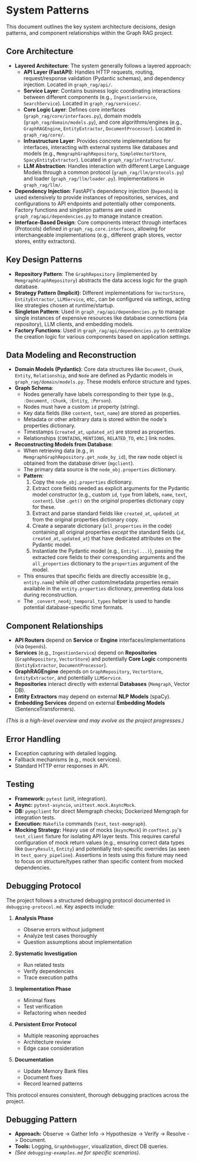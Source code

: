 # System Patterns

This document outlines the key system architecture decisions, design patterns, and component relationships within the Graph RAG project.

## Core Architecture

*   **Layered Architecture**: The system generally follows a layered approach:
    *   **API Layer (FastAPI)**: Handles HTTP requests, routing, request/response validation (Pydantic schemas), and dependency injection. Located in `graph_rag/api/`.
    *   **Service Layer**: Contains business logic coordinating interactions between different components (e.g., `IngestionService`, `SearchService`). Located in `graph_rag/services/`.
    *   **Core Logic Layer**: Defines core interfaces (`graph_rag/core/interfaces.py`), domain models (`graph_rag/domain/models.py`), and core algorithms/engines (e.g., `GraphRAGEngine`, `EntityExtractor`, `DocumentProcessor`). Located in `graph_rag/core/`.
    *   **Infrastructure Layer**: Provides concrete implementations for interfaces, interacting with external systems like databases and models (e.g., `MemgraphGraphRepository`, `SimpleVectorStore`, `SpacyEntityExtractor`). Located in `graph_rag/infrastructure/`.
    *   **LLM Abstraction**: Handles interaction with different Large Language Models through a common protocol (`graph_rag/llm/protocols.py`) and loader (`graph_rag/llm/loader.py`). Implementations in `graph_rag/llm/`.
*   **Dependency Injection**: FastAPI's dependency injection (`Depends`) is used extensively to provide instances of repositories, services, and configurations to API endpoints and potentially other components. Factory functions and singleton patterns are used in `graph_rag/api/dependencies.py` to manage instance creation.
*   **Interface-Based Design**: Core components interact through interfaces (Protocols) defined in `graph_rag.core.interfaces`, allowing for interchangeable implementations (e.g., different graph stores, vector stores, entity extractors).

## Key Design Patterns

*   **Repository Pattern**: The `GraphRepository` (implemented by `MemgraphGraphRepository`) abstracts the data access logic for the graph database.
*   **Strategy Pattern (Implicit)**: Different implementations for `VectorStore`, `EntityExtractor`, `LLMService`, etc., can be configured via settings, acting like strategies chosen at runtime/startup.
*   **Singleton Pattern**: Used in `graph_rag/api/dependencies.py` to manage single instances of expensive resources like database connections (via repository), LLM clients, and embedding models.
*   **Factory Functions**: Used in `graph_rag/api/dependencies.py` to centralize the creation logic for various components based on application settings.

## Data Modeling and Reconstruction

*   **Domain Models (Pydantic)**: Core data structures like `Document`, `Chunk`, `Entity`, `Relationship`, and `Node` are defined as Pydantic models in `graph_rag/domain/models.py`. These models enforce structure and types.
*   **Graph Schema**:
    *   Nodes generally have labels corresponding to their type (e.g., `:Document`, `:Chunk`, `:Entity`, `:Person`).
    *   Nodes must have a custom `id` property (string).
    *   Key data fields (like `content`, `text`, `name`) are stored as properties.
    *   Metadata or other arbitrary data is stored within the node's properties dictionary.
    *   Timestamps (`created_at`, `updated_at`) are stored as properties.
    *   Relationships (`CONTAINS`, `MENTIONS`, `RELATED_TO`, etc.) link nodes.
*   **Reconstructing Models from Database**:
    *   When retrieving data (e.g., in `MemgraphGraphRepository.get_node_by_id`), the raw node object is obtained from the database driver (`mgclient`).
    *   The primary data source is the `node_obj.properties` dictionary.
    *   **Pattern**:
        1.  Copy the `node_obj.properties` dictionary.
        2.  Extract core fields needed as explicit arguments for the Pydantic model constructor (e.g., custom `id`, `type` from labels, `name`, `text`, `content`). Use `.get()` on the *original* properties dictionary copy for these.
        3.  Extract and parse standard fields like `created_at`, `updated_at` from the original properties dictionary copy.
        4.  Create a separate dictionary (`all_properties` in the code) containing all original properties *except* the standard fields (`id`, `created_at`, `updated_at`) that have dedicated attributes on the Pydantic model.
        5.  Instantiate the Pydantic model (e.g., `Entity(...)`), passing the extracted core fields to their corresponding arguments and the `all_properties` dictionary to the `properties` argument of the model.
    *   This ensures that specific fields are directly accessible (e.g., `entity.name`) while *all* other custom/metadata properties remain available in the `entity.properties` dictionary, preventing data loss during reconstruction.
    *   The `_convert_neo4j_temporal_types` helper is used to handle potential database-specific time formats.

## Component Relationships

*   **API Routers** depend on **Service** or **Engine** interfaces/implementations (via `Depends`).
*   **Services** (e.g., `IngestionService`) depend on **Repositories** (`GraphRepository`, `VectorStore`) and potentially **Core Logic** components (`EntityExtractor`, `DocumentProcessor`).
*   **GraphRAGEngine** depends on `GraphRepository`, `VectorStore`, `EntityExtractor`, and potentially `LLMService`.
*   **Repositories** interact directly with external **Databases** (`Memgraph`, Vector DB).
*   **Entity Extractors** may depend on external **NLP Models** (spaCy).
*   **Embedding Services** depend on external **Embedding Models** (SentenceTransformers).

*(This is a high-level overview and may evolve as the project progresses.)*

## Error Handling
- Exception capturing with detailed logging.
- Fallback mechanisms (e.g., mock services).
- Standard HTTP error responses in API.

## Testing
- **Framework:** `pytest` (unit, integration).
- **Async:** `pytest-asyncio`, `unittest.mock.AsyncMock`.
- **DB:** `pymgclient` for direct Memgraph checks; Dockerized Memgraph for integration tests.
- **Execution:** `Makefile` commands (`test`, `test-memgraph`).
- **Mocking Strategy:** Heavy use of mocks (`AsyncMock`) in `conftest.py`'s `test_client` fixture for isolating API layer tests. This requires careful configuration of mock return values (e.g., ensuring correct data types like `QueryResult`, `Entity`) and potentially test-specific overrides (as seen in `test_query_pipeline`). Assertions in tests using this fixture may need to focus on structure/types rather than specific content from mocked dependencies.

## Debugging Protocol
The project follows a structured debugging protocol documented in `debugging-protocol.md`. Key aspects include:

1. **Analysis Phase**
   - Observe errors without judgment
   - Analyze test cases thoroughly
   - Question assumptions about implementation

2. **Systematic Investigation**
   - Run related tests
   - Verify dependencies
   - Trace execution paths

3. **Implementation Phase**
   - Minimal fixes
   - Test verification
   - Refactoring when needed

4. **Persistent Error Protocol**
   - Multiple reasoning approaches
   - Architecture review
   - Edge case consideration

5. **Documentation**
   - Update Memory Bank files
   - Document fixes
   - Record learned patterns

This protocol ensures consistent, thorough debugging practices across the project.

## Debugging Pattern
- **Approach:** Observe -> Gather Info -> Hypothesize -> Verify -> Resolve -> Document.
- **Tools:** Logging, `GraphDebugger`, visualization, direct DB queries.
- *(See `debugging-examples.md` for specific scenarios).* 